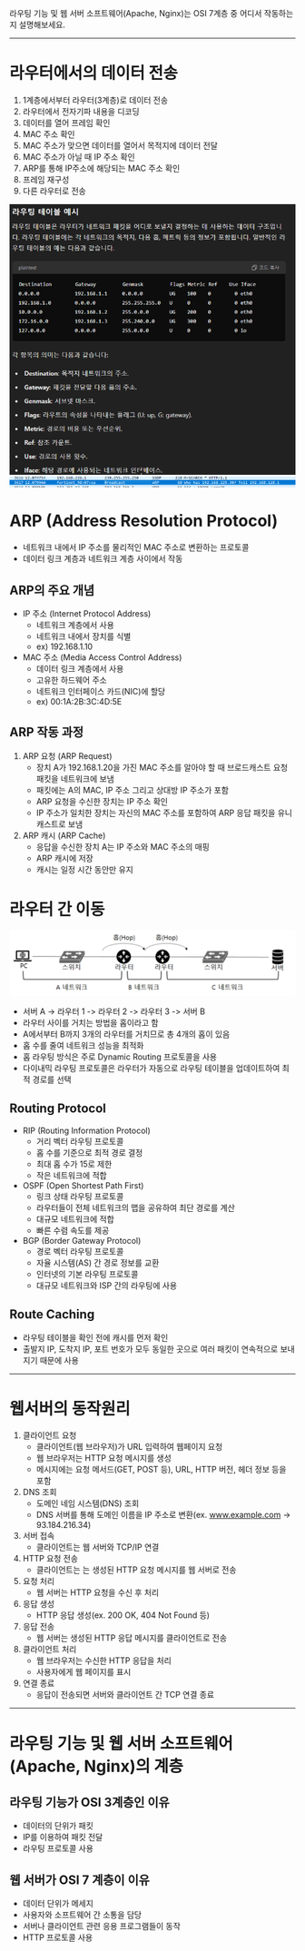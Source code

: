 라우팅 기능 및 웹 서버 소프트웨어(Apache, Nginx)는 OSI 7계층 중 어디서 작동하는지 설명해보세요.

---

# 라우터에서의 데이터 전송

1. 1계층에서부터 라우터(3계층)로 데이터 전송
2. 라우터에서 전자기파 내용을 디코딩
3. 데이터를 열어 프레임 확인
4. MAC 주소 확인
5. MAC 주소가 맞으면 데이터를 열어서 목적지에 데이터 전달
5. MAC 주소가 아닐 때 IP 주소 확인
6. ARP를 통해 IP주소에 해당되는 MAC 주소 확인
7. 프레임 재구성
8. 다른 라우터로 전송
 
![Routing Table](img/routing_routingTable.png)
![ARP](img/routing_arp.png)

# ARP (Address Resolution Protocol)

- 네트워크 내에서 IP 주소를 물리적인 MAC 주소로 변환하는 프로토콜
- 데이터 링크 계층과 네트워크 계층 사이에서 작동

## ARP의 주요 개념

- IP 주소 (Internet Protocol Address)
  - 네트워크 계층에서 사용
  - 네트워크 내에서 장치를 식별
  - ex) 192.168.1.10
- MAC 주소 (Media Access Control Address)
  - 데이터 링크 계층에서 사용
  - 고유한 하드웨어 주소
  - 네트워크 인터페이스 카드(NIC)에 할당
  - ex) 00:1A:2B:3C:4D:5E

##  ARP 작동 과정

1. ARP 요청 (ARP Request)
   - 장치 A가 192.168.1.20을 가진 MAC 주소를 알아야 할 때 브로드캐스트 요청 패킷을 네트워크에 보냄
   - 패킷에는 A의 MAC, IP 주소 그리고 상대방 IP 주소가 포함
   - ARP 요청을 수신한 장치는 IP 주소 확인
   - IP 주소가 일치한 장치는 자신의 MAC 주소를 포함하여 ARP 응답 패킷을 유니캐스트로 보냄
2. ARP 캐시 (ARP Cache)
   - 응답을 수신한 장치 A는 IP 주소와 MAC 주소의 매핑
   - ARP 캐시에 저장
   - 캐시는 일정 시간 동안만 유지

# 라우터 간 이동

![HOP](img/routing_hop.png)

- 서버 A  ->  라우터 1  ->  라우터 2  ->  라우터 3  ->  서버 B
- 라우터 사이를 거치는 방법을 홉이라고 함
- A에서부터 B까지 3개의 라우터를 거치므로 총 4개의 홉이 있음
- 홉 수를 줄여 네트워크 성능을 최적화
- 홉 라우팅 방식은 주로 Dynamic Routing 프로토콜을 사용
- 다이내믹 라우팅 프로토콜은 라우터가 자동으로 라우팅 테이블을 업데이트하여 최적 경로를 선택

## Routing Protocol

- RIP (Routing Information Protocol)
  - 거리 벡터 라우팅 프로토콜
  - 홉 수를 기준으로 최적 경로 결정
  - 최대 홉 수가 15로 제한
  - 작은 네트워크에 적합
- OSPF (Open Shortest Path First)
  - 링크 상태 라우팅 프로토콜
  - 라우터들이 전체 네트워크의 맵을 공유하여 최단 경로를 계산
  - 대규모 네트워크에 적합
  - 빠른 수렴 속도를 제공
- BGP (Border Gateway Protocol)
  - 경로 벡터 라우팅 프로토콜
  - 자율 시스템(AS) 간 경로 정보를 교환
  - 인터넷의 기본 라우팅 프로토콜
  - 대규모 네트워크와 ISP 간의 라우팅에 사용

## Route Caching

- 라우팅 테이블을 확인 전에 캐시를 먼저 확인
- 출발지 IP, 도착지 IP, 포트 번호가 모두 동일한 곳으로 여러 패킷이 연속적으로 보내지기 때문에 사용

---

# 웹서버의 동작원리

1. 클라이언트 요청
   - 클라이언트(웹 브라우저)가 URL 입력하여 웹페이지 요청
   - 웹 브라우저는 HTTP 요청 메시지를 생성 
   - 메시지에는 요청 메서드(GET, POST 등), URL, HTTP 버전, 헤더 정보 등을 포함
2. DNS 조회
   - 도메인 네임 시스템(DNS) 조회
   - DNS 서버를 통해 도메인 이름을 IP 주소로 변환(ex. www.example.com -> 93.184.216.34) 
3. 서버 접속
   - 클라이언트는 웹 서버와 TCP/IP 연결
4. HTTP 요청 전송
   - 클라이언트는 는 생성된 HTTP 요청 메시지를 웹 서버로 전송
5. 요청 처리
   - 웹 서버는 HTTP 요청을 수신 후 처리
6. 응답 생성
   - HTTP 응답 생성(ex. 200 OK, 404 Not Found 등)
7. 응답 전송
   - 웹 서버는 생성된 HTTP 응답 메시지를 클라이언트로 전송
8. 클라이언트 처리
   - 웹 브라우저는 수신한 HTTP 응답을 처리
   - 사용자에게 웹 페이지를 표시
9. 연결 종료
   - 응답이 전송되면 서버와 클라이언트 간 TCP 연결 종료

---


# 라우팅 기능 및 웹 서버 소프트웨어(Apache, Nginx)의 계층

## 라우팅 기능가 OSI 3계층인 이유

- 데이터의 단위가 패킷
- IP를 이용하여 패킷 전달
- 라우팅 프로토콜 사용 

## 웹 서버가 OSI 7 계층이 이유

- 데이터 단위가 메세지
- 사용자와 소프트웨어 간 소통을 담당
- 서버나 클라이언트 관련 응용 프로그램들이 동작
- HTTP 프로토콜 사용
